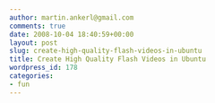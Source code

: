```yaml
---
author: martin.ankerl@gmail.com
comments: true
date: 2008-10-04 18:40:59+00:00
layout: post
slug: create-high-quality-flash-videos-in-ubuntu
title: Create High Quality Flash Videos in Ubuntu
wordpress_id: 178
categories:
- fun
---
```



